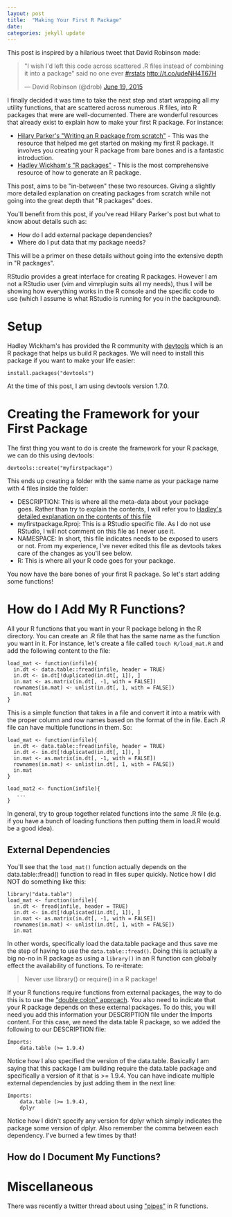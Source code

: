 ```yaml
---
layout: post
title:  "Making Your First R Package"
date:   
categories: jekyll update
---
```


This post is inspired by a hilarious tweet that David Robinson made:

<blockquote class="twitter-tweet" data-partner="tweetdeck"><p lang="en" dir="ltr">&quot;I wish I&#39;d left this code across scattered .R files instead of combining it into a package&quot; said no one ever <a href="https://twitter.com/hashtag/rstats?src=hash">#rstats</a> <a href="http://t.co/udeNH4T67H">http://t.co/udeNH4T67H</a></p>&mdash; David Robinson (@drob) <a href="https://twitter.com/drob/status/611885584584441856">June 19, 2015</a></blockquote>
<script async src="//platform.twitter.com/widgets.js" charset="utf-8"></script>

I finally decided it was time to take the next step and start wrapping all my utility functions, that are scattered across numerous .R files, into R packages that were are well-documented. There are wonderful resources that already exist to explain how to make your first R package. For instance:

* [Hilary Parker's "Writing an R package from scratch"](http://hilaryparker.com/2014/04/29/writing-an-r-package-from-scratch/) - This was the resource that helped me get started on making my first R package. It involves you creating your R package from bare bones and is a fantastic introduction.  
* [Hadley Wickham's "R packages"](http://r-pkgs.had.co.nz/) - This is the most comprehensive resource of how to generate an R package. 

This post, aims to be "in-between" these two resources. Giving a slightly more detailed explanation on creating packages from scratch while not going into the great depth that "R packages" does. 

You'll benefit from this post, if you've read Hilary Parker's post but what to know about details such as:

* How do I add external package dependencies?
* Where do I put data that my package needs?

This will be a primer on these details without going into the extensive depth in "R packages".

RStudio provides a great interface for creating R packages. However I am not a RStudio user (vim and vimrplugin suits all my needs), thus I will be showing how everything works in the R console and the specific code to use (which I assume is what RStudio is running for you in the background). 

# Setup

Hadley Wickham's has provided the R community with [devtools](https://cran.r-project.org/web/packages/devtools/index.html) which is an R package that helps us build R packages. We will need to install this package if you want to make your life easier:

```{r}
install.packages("devtools")
```

At the time of this post, I am using devtools version 1.7.0.

# Creating the Framework for your First Package

The first thing you want to do is create the framework for your R package, we can do this using devtools:
	
```{r}
devtools::create("myfirstpackage")
```

This ends up creating a folder with the same name as your package name with 4 files inside the folder:

* DESCRIPTION: This is where all the meta-data about your package goes. Rather than try to explain the contents, I will refer you to [Hadley's detailed explanation on the contents of this file](http://r-pkgs.had.co.nz/description.html)
* myfirstpackage.Rproj: This is a RStudio specific file. As I do not use RStudio, I will not comment on this file as I never use it.
* NAMESPACE: In short, this file indicates needs to be exposed to users or not. From my experience, I've never edited this file as devtools takes care of the changes as you'll see below. 
* R: This is where all your R code goes for your package.

You now have the bare bones of your first R package. So let's start adding some functions!

# How do I Add My R Functions?

All your R functions that you want in your R package belong in the R directory. You can create an .R file that has the same name as the function you want in it. For instance, let's create a file called `touch R/load_mat.R` and add the following content to the file:

```{r}
load_mat <- function(infile){
  in.dt <- data.table::fread(infile, header = TRUE)
  in.dt <- in.dt[!duplicated(in.dt[, 1]), ]
  in.mat <- as.matrix(in.dt[, -1, with = FALSE])
  rownames(in.mat) <- unlist(in.dt[, 1, with = FALSE])
  in.mat
}
```

This is a simple function that takes in a file and convert it into a matrix with the proper column and row names based on the format of the in file. Each .R file can have multiple functions in them. So:

```{r}
load_mat <- function(infile){
  in.dt <- data.table::fread(infile, header = TRUE)
  in.dt <- in.dt[!duplicated(in.dt[, 1]), ]
  in.mat <- as.matrix(in.dt[, -1, with = FALSE])
  rownames(in.mat) <- unlist(in.dt[, 1, with = FALSE])
  in.mat
}

load_mat2 <- function(infile){
   ...
}
```

In general, try to group together related functions into the same .R file (e.g. if you have a bunch of loading functions then putting them in load.R would be a good idea). 

## External Dependencies

You'll see that the `load_mat()` function actually depends on the data.table::fread() function to read in files super quickly. Notice how I did NOT do something like this:

```{r}
library("data.table")
load_mat <- function(infile){
  in.dt <- fread(infile, header = TRUE)
  in.dt <- in.dt[!duplicated(in.dt[, 1]), ]
  in.mat <- as.matrix(in.dt[, -1, with = FALSE])
  rownames(in.mat) <- unlist(in.dt[, 1, with = FALSE])
  in.mat
```

In other words, specifically load the data.table package and thus save me the step of having to use the `data.table::fread()`. Doing this is actually a big no-no in R package as using a `library()` in an R function can globally effect the availability of functions. To re-iterate:

> Never use library() or require() in a R package!

If your R functions require functions from external packages, the way to do this is to use the ["double colon" approach](https://stat.ethz.ch/R-manual/R-devel/library/base/html/ns-dblcolon.html). You also need to indicate that your R package depends on these external packages. To do this, you will need you add this information your DESCRIPTION file under the Imports content. For this case, we need the data.table R package, so we added the following to our DESCRIPTION file:

```
Imports:
	data.table (>= 1.9.4)
```

Notice how I also specified the version of the data.table. Basically I am saying that this package I am building require the data.table package and specifically a version of it that is >= 1.9.4. You can have indicate multiple external dependencies by just adding them in the next line:

```
Imports:
	data.table (>= 1.9.4),
	dplyr
```

Notice how I didn't specify any version for dplyr which simply indicates the package some version of dplyr. Also remember the comma between each dependency. I've burned a few times by that!

## How do I Document My Functions?


 
# Miscellaneous 

There was recently a twitter thread about using ["pipes"](https://cran.r-project.org/web/packages/magrittr/index.htm) in R functions. 
 
	

